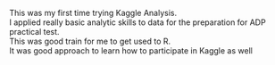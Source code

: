This was my first time trying Kaggle Analysis.<br>
I applied really basic analytic skills to data for the preparation for ADP practical test.<br>
This was good train for me to get used to R.<br>
It was good approach to learn how to participate in Kaggle as well
